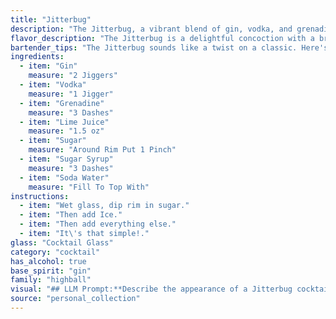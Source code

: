```yaml
---
title: "Jitterbug"
description: "The Jitterbug, a vibrant blend of gin, vodka, and grenadine, belongs to the **Highball** family, known for their tall, refreshing nature.  While its precise origin is unclear, its combination of spirits and sweet elements likely emerged in the **1920s-1930s**, during the cocktail boom following Prohibition. "
flavor_description: "The Jitterbug is a delightful concoction with a bright and refreshing taste profile. The gin and vodka provide a crisp, clean base, while the grenadine adds a sweet, fruity complexity.  A subtle tartness from the lime juice balances the sweetness, while the sugar and sugar syrup enhance the overall flavor. The soda water adds a refreshing fizz, creating a bubbly and effervescent finish. "
bartender_tips: "The Jitterbug sounds like a twist on a classic. Here's a tip: **Balance is key!**  Start with a solid base of gin and vodka, then layer in the sweetness of grenadine and sugar/syrup.  Lime juice provides the tartness, but don't overdo it. Top with soda water for a refreshing fizz.  Taste as you go, adjusting sweetness and sourness to your preference. "
ingredients:
  - item: "Gin"
    measure: "2 Jiggers"
  - item: "Vodka"
    measure: "1 Jigger"
  - item: "Grenadine"
    measure: "3 Dashes"
  - item: "Lime Juice"
    measure: "1.5 oz"
  - item: "Sugar"
    measure: "Around Rim Put 1 Pinch"
  - item: "Sugar Syrup"
    measure: "3 Dashes"
  - item: "Soda Water"
    measure: "Fill To Top With"
instructions:
  - item: "Wet glass, dip rim in sugar."
  - item: "Then add Ice."
  - item: "Then add everything else."
  - item: "It\'s that simple!."
glass: "Cocktail Glass"
category: "cocktail"
has_alcohol: true
base_spirit: "gin"
family: "highball"
visual: "## LLM Prompt:**Describe the appearance of a Jitterbug cocktail, considering these ingredients:*** Gin* Vodka* Grenadine* Lime Juice* Sugar* Sugar Syrup* Soda Water**Consider these aspects in your description:*** **Color:** What is the overall color of the cocktail? Is it a single color or a layered effect?* **Transparency:** Is the cocktail clear, cloudy, or opaque?* **Texture:** Is it smooth, bubbly, or layered? * **Garnish:** What kind of garnish, if any, would be typical for this cocktail? * **Glassware:** What type of glass is the cocktail typically served in?**Example:**The Jitterbug is a vibrant, [color] cocktail with [transparency description]. It is [texture description] and often garnished with a [garnish description] served in a [glassware description]. "
source: "personal_collection"
---
```


